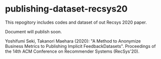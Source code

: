 # publishing-dataset-recsys20

This repogitory includes codes and dataset of out Recsys 2020 paper.

Document will publish soon.

Yoshifumi Seki, Takanori Maehara (2020): "A Method to Anonymize Business Metrics to Publishing Implicit FeedbackDatasets". Proceedings of the 14th ACM Conference on Recommender Systems (RecSys'20).

